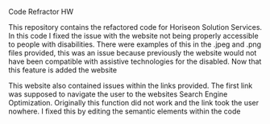 Code Refractor HW

This repository contains the refactored code for Horiseon Solution Services.
In this code I fixed the issue with the website not being properly accessible to people with disabilities.
There were examples of this in the .jpeg and .png files provided, this was an issue because previously the website would not
have been compatible with assistive technologies for the disabled. Now that this feature is added the website


This website also contained issues within the links provided. The first link was supposed to navigate the user to the
websites Search Engine Optimization. Originally this function did not work and the link took the user nowhere. I fixed this 
by editing the semantic elements within the code


